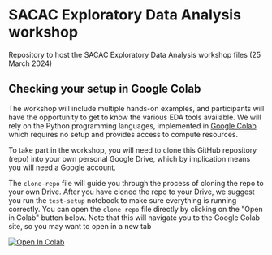 # SACAC Exploratory Data Analysis workshop
Repository to host the SACAC Exploratory Data Analysis workshop files (25 March 2024)

## Checking your setup in Google Colab
The workshop will include multiple hands-on examples, and participants will have the opportunity to get to know the various EDA tools available. We will rely on the Python programming languages, implemented in [Google Colab](https://colab.google/) which requires no setup and provides access to compute resources.

To take part in the workshop, you will need to clone this GitHub repository (repo) into your own personal Google Drive, which by implication means you will need a Google account.

The `clone-repo` file will guide you through the process of cloning the repo to your own Drive. After you have cloned the repo to your Drive, we suggest you run the `test-setup` notebook to make sure everything is running correctly. You can open the `clone-repo` file directly by clicking on the "Open in Colab" button below. Note that this will navigate you to the Google Colab site, so you may want to open in a new tab 

[![Open In Colab](https://colab.research.google.com/assets/colab-badge.svg)](https://colab.research.google.com/github/tmlouw/SACAC-EDA-2024/blob/main/clone-repo.ipynb)
